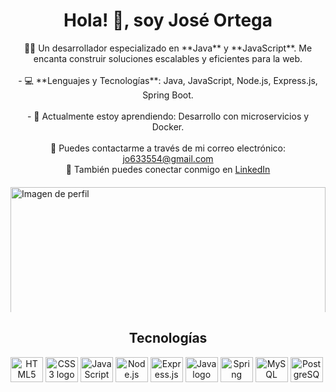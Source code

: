 <div align="center">
    <h1>Hola! 👋, soy <b>José Ortega</b></h1>
</div>

<div style="display: flex; flex-direction: column; align-items: center; margin-bottom: 20px;">
    <div style="text-align: center; margin-bottom: 20px;">
        🧑‍💻 Un desarrollador especializado en **Java** y **JavaScript**. Me encanta construir soluciones escalables y eficientes para la web.
        <br><br>
        - 💻 **Lenguajes y Tecnologías**: Java, JavaScript, Node.js, Express.js, Spring Boot.
        <br><br>
        - 🌱 Actualmente estoy aprendiendo: Desarrollo con microservicios y Docker.
        <br><br>
        📧 Puedes contactarme a través de mi correo electrónico: <a href="mailto:jo633554@gmail.com">jo633554@gmail.com</a>  
        <br>
        🔗 También puedes conectar conmigo en <a href="https://www.linkedin.com/in/jos%C3%A9-abraham-ortega-oyarz%C3%BAn-389851247/" target="_blank">LinkedIn</a>
    </div>
    <img src="https://img.freepik.com/foto-gratis/fondo-fotorrealista-galaxia_23-2151064385.jpg" alt="Imagen de perfil" style="width: 100%; height: 400px; max-width: 600px; max-height: 200px; object-fit: cover;" />
</div>

<div style="display:inline; width:100%" align="center">
    <h2>Tecnologías</h2>
    <img src="https://cdn.jsdelivr.net/gh/devicons/devicon/icons/html5/html5-original.svg" height="40" width="52" alt="HTML5 logo" />
    <img src="https://cdn.jsdelivr.net/gh/devicons/devicon/icons/css3/css3-original.svg" height="40" width="52" alt="CSS3 logo" />
    <img src="https://cdn.jsdelivr.net/gh/devicons/devicon/icons/javascript/javascript-original.svg" height="40" width="52" alt="JavaScript logo" />
    <img src="https://cdn.jsdelivr.net/gh/devicons/devicon/icons/nodejs/nodejs-original.svg" height="40" width="52" alt="Node.js logo" />
    <img src="https://cdn.jsdelivr.net/gh/devicons/devicon/icons/express/express-original.svg" height="40" width="52" alt="Express.js logo" />
    <img src="https://cdn.jsdelivr.net/gh/devicons/devicon/icons/java/java-original.svg" height="40" width="52" alt="Java logo" />
    <img src="https://cdn.jsdelivr.net/gh/devicons/devicon/icons/spring/spring-original.svg" height="40" width="52" alt="Spring Boot logo" />
    <img src="https://cdn.jsdelivr.net/gh/devicons/devicon/icons/mysql/mysql-original.svg" height="40" width="52" alt="MySQL logo" />
    <img src="https://cdn.jsdelivr.net/gh/devicons/devicon/icons/postgresql/postgresql-original.svg" height="40" width="52" alt="PostgreSQL logo" />
</div>
